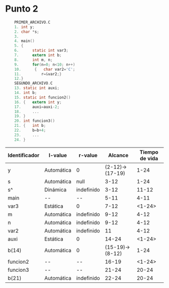 # Punto 2
```C
    PRIMER_ARCHIVO.C 
    1. int y; 
    2. char *s;
    3.
    4. main()
    5. {
    6.      static int var3;
    7.      extern int b;
    8.      int m, n;
    9.      for(n=0; n<10; n++)
    10.      {   char var2='C';
    11.         r=&var2;}
    12.}
    SEGUNDO_ARCHIVO.C
    13. static int auxi; 
    14. int b; 
    15. static int funcion2()
    16. {   extern int y;
    17.     auxi=auxi-2;
    18.     ...
    19. }
    20. int funcion3()
    21. {   int b;
    22.     b=b+4;
    23.     ...
    24. }
```

|Identificador | l-value | r-value | Alcance | Tiempo de vida |
|------------- |-------- |---------| --------| ---------------|
|y|Automática|0|(2-12)->(17-19)|1-24|
|s|Automática|null|3-12|1-24|
|s^|Dinámica|indefinido|3-12|11-12|
|main|--|--|5-11|4-11|
|var3|Estática|0|7-12|<1-24>|
|m|Automática|indefinido|9-12|4-12|
|n|Automática|indefinido|9-12|4-12|
|var2|Automática|indefinido|11|4-12|
|auxi|Estática|0|14-24|<1-24>|
|b(14)|Automática|0|(15-19)->(8-12)|1-24|
|funcion2|--|--|16-19|<1-24>|
|funcion3|--|--|21-24|20-24|
|b(21)|Automática|indefinido|22-24|20-24|